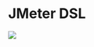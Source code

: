 # JMeter DSL

[![](https://jitpack.io/v/lion7/jmeter-dsl.svg)](https://jitpack.io/#lion7/jmeter-dsl)

